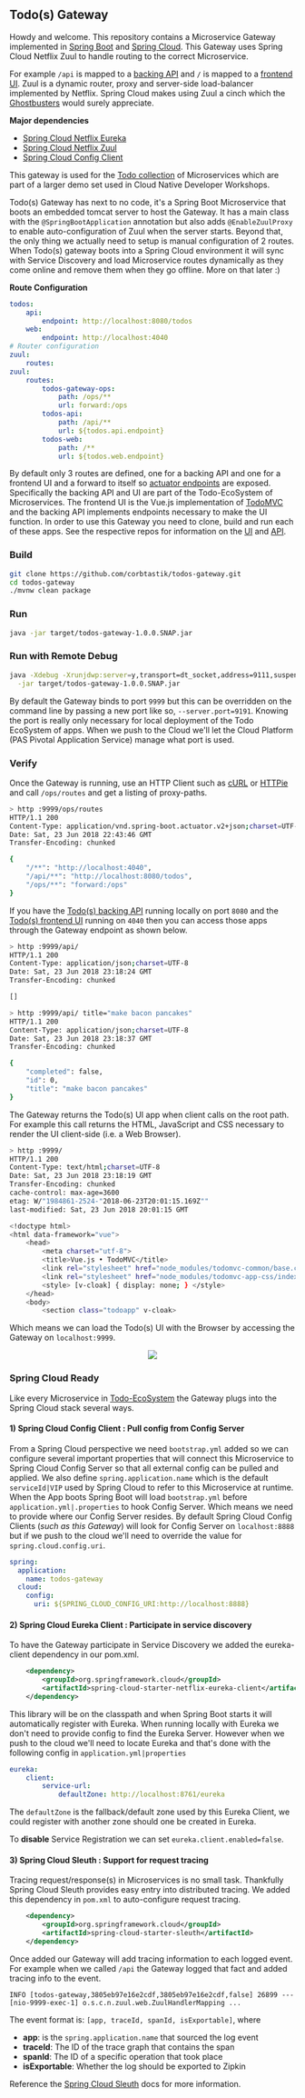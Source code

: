 ## Todo(s) Gateway

Howdy and welcome.  This repository contains a Microservice Gateway implemented in [Spring Boot](https://spring.io/projects/spring-boot) and [Spring Cloud](https://spring.io/projects/spring-cloud).  This Gateway uses Spring Cloud Netflix Zuul to handle routing to the correct Microservice.

For example ``/api`` is mapped to a [backing API](https://github.com/corbtastik/todos-api) and ``/`` is mapped to a [frontend UI](https://github.com/corbtastik/todos-ui).  Zuul is a dynamic router, proxy and server-side load-balancer implemented by Netflix.  Spring Cloud makes using Zuul a cinch which the [Ghostbusters](http://ghostbusters.wikia.com/wiki/Zuul) would surely appreciate.

**Major dependencies**
* [Spring Cloud Netflix Eureka](https://cloud.spring.io/spring-cloud-netflix/)
* [Spring Cloud Netflix Zuul](https://cloud.spring.io/spring-cloud-netflix/)
* [Spring Cloud Config Client](https://cloud.spring.io/spring-cloud-config/)

This gateway is used for the [Todo collection](https://github.com/corbtastik/todos-ecosystem) of Microservices which are part of a larger demo set used in Cloud Native Developer Workshops.

Todo(s) Gateway has next to no code, it's a Spring Boot Microservice that boots an embedded tomcat server to host the Gateway.  It has a main class with the ``@SpringBootApplication`` annotation but also adds ``@EnableZuulProxy`` to enable auto-configuration of Zuul when the server starts.  Beyond that, the only thing we actually need to setup is manual configuration of 2 routes.  When Todo(s) gateway boots into a Spring Cloud environment it will sync with Service Discovery and load Microservice routes dynamically as they come online and remove them when they go offline.  More on that later :)

**Route Configuration**

```yml
todos:
    api:
        endpoint: http://localhost:8080/todos    
    web:
        endpoint: http://localhost:4040
# Router configuration
zuul:
    routes:
zuul:
    routes:
        todos-gateway-ops:
            path: /ops/**
            url: forward:/ops    
        todos-api:
            path: /api/**
            url: ${todos.api.endpoint}            
        todos-web:
            path: /**
            url: ${todos.web.endpoint}
```

By default only 3 routes are defined, one for a backing API and one for a frontend UI and a forward to itself so [actuator endpoints](https://docs.spring.io/spring-boot/docs/current/reference/html/production-ready-endpoints.html) are exposed.  Specifically the backing API and UI are part of the Todo-EcoSystem of Microservices.  The frontend UI is the Vue.js implementation of [TodoMVC](http://todomvc.com/examples/vue/) and the backing API implements endpoints necessary to make the UI function.  In order to use this Gateway you need to clone, build and run each of these apps.  See the respective repos for information on the [UI](https://github.com/corbtastik/todos-ui) and [API](https://github.com/corbtastik/todos-api).

### Build

```bash
git clone https://github.com/corbtastik/todos-gateway.git
cd todos-gateway
./mvnw clean package
```

### Run 

```bash
java -jar target/todos-gateway-1.0.0.SNAP.jar
```

### Run with Remote Debug 
```bash
java -Xdebug -Xrunjdwp:server=y,transport=dt_socket,address=9111,suspend=n \
  -jar target/todos-gateway-1.0.0.SNAP.jar
```

By default the Gateway binds to port ``9999`` but this can be overridden on the command line by passing a new port like so, ``--server.port=9191``.  Knowing the port is really only necessary for local deployment of the Todo EcoSystem of apps.  When we push to the Cloud we'll let the Cloud Platform (PAS Pivotal Application Service) manage what port is used.

### Verify

Once the Gateway is running, use an HTTP Client such as [cURL](https://curl.haxx.se/) or [HTTPie](https://httpie.org/) and call ``/ops/routes`` and get a listing of proxy-paths.

```bash
> http :9999/ops/routes
HTTP/1.1 200 
Content-Type: application/vnd.spring-boot.actuator.v2+json;charset=UTF-8
Date: Sat, 23 Jun 2018 22:43:46 GMT
Transfer-Encoding: chunked

{
    "/**": "http://localhost:4040",
    "/api/**": "http://localhost:8080/todos",
    "/ops/**": "forward:/ops"
}
```

If you have the [Todo(s) backing API](https://github.com/corbtastik/todos-api) running locally on port ``8080`` and the [Todo(s) frontend UI](https://github.com/corbtastik/todos-ui) running on ``4040`` then you can access those apps through the Gateway endpoint as shown below.

```bash
> http :9999/api/ 
HTTP/1.1 200 
Content-Type: application/json;charset=UTF-8
Date: Sat, 23 Jun 2018 23:18:24 GMT
Transfer-Encoding: chunked

[]

> http :9999/api/ title="make bacon pancakes"
HTTP/1.1 200 
Content-Type: application/json;charset=UTF-8
Date: Sat, 23 Jun 2018 23:18:37 GMT
Transfer-Encoding: chunked

{
    "completed": false,
    "id": 0,
    "title": "make bacon pancakes"
}
```

The Gateway returns the Todo(s) UI app when client calls on the root path.  For example this call returns the HTML, JavaScript and CSS necessary to render the UI client-side (i.e. a Web Browser).

```bash
> http :9999/
HTTP/1.1 200 
Content-Type: text/html;charset=UTF-8
Date: Sat, 23 Jun 2018 23:18:19 GMT
Transfer-Encoding: chunked
cache-control: max-age=3600
etag: W/"1984861-2524-"2018-06-23T20:01:15.169Z""
last-modified: Sat, 23 Jun 2018 20:01:15 GMT

<!doctype html>
<html data-framework="vue">
	<head>
		<meta charset="utf-8">
		<title>Vue.js • TodoMVC</title>
		<link rel="stylesheet" href="node_modules/todomvc-common/base.css">
		<link rel="stylesheet" href="node_modules/todomvc-app-css/index.css">
		<style> [v-cloak] { display: none; } </style>
	</head>
	<body>
		<section class="todoapp" v-cloak>
```

Which means we can load the Todo(s) UI with the Browser by accessing the Gateway on ``localhost:9999``.
<p align="center">
  <img src="https://github.com/corbtastik/todos-images/raw/master/todos-gateway-images/todos-gateway-ui.png">
</p>

### Spring Cloud Ready

Like every Microservice in [Todo-EcoSystem](https://github.com/corbtastik/todos-ecosystem) the Gateway plugs into the Spring Cloud stack several ways.

#### 1) Spring Cloud Config Client : Pull config from Config Server

From a Spring Cloud perspective we need ``bootstrap.yml`` added so we can configure several important properties that will connect this Microservice to Spring Cloud Config Server so that all external config can be pulled and applied.  We also define ``spring.application.name`` which is the default ``serviceId|VIP`` used by Spring Cloud to refer to this Microservice at runtime.  When the App boots Spring Boot will load ``bootstrap.yml`` before ``application.yml|.properties`` to hook Config Server.  Which means we need to provide where our Config Server resides.  By default Spring Cloud Config Clients (*such as this Gateway*) will look for Config Server on ``localhost:8888`` but if we push to the cloud we'll need to override the value for ``spring.cloud.config.uri``.

```yml
spring:
  application:
    name: todos-gateway
  cloud:
    config:
      uri: ${SPRING_CLOUD_CONFIG_URI:http://localhost:8888}
```

#### 2) Spring Cloud Eureka Client : Participate in service discovery

To have the Gateway participate in Service Discovery we added the eureka-client dependency in our pom.xml.

```xml
    <dependency>
        <groupId>org.springframework.cloud</groupId>
        <artifactId>spring-cloud-starter-netflix-eureka-client</artifactId>
    </dependency>
```

This library will be on the classpath and when Spring Boot starts it will automatically register with Eureka.  When running locally with Eureka we don't need to provide config to find the Eureka Server.  However when we push to the cloud we'll need to locate Eureka and that's done with the following config in ``application.yml|properties`` 

```yml
eureka:
    client:
        service-url:
            defaultZone: http://localhost:8761/eureka 
```

The ``defaultZone`` is the fallback/default zone used by this Eureka Client, we could register with another zone should one be created in Eureka.

To **disable** Service Registration we can set ``eureka.client.enabled=false``.

#### 3) Spring Cloud Sleuth : Support for request tracing

Tracing request/response(s) in Microservices is no small task.  Thankfully Spring Cloud Sleuth provides easy entry into distributed tracing.  We added this dependency in ``pom.xml`` to auto-configure request tracing.

```xml
    <dependency>
        <groupId>org.springframework.cloud</groupId>
        <artifactId>spring-cloud-starter-sleuth</artifactId>
    </dependency>
```

Once added our Gateway will add tracing information to each logged event.  For example when we called ``/api`` the Gateway logged that fact and added tracing info to the event.

```shell
INFO [todos-gateway,3805eb97e16e2cdf,3805eb97e16e2cdf,false] 26899 --- [nio-9999-exec-1] o.s.c.n.zuul.web.ZuulHandlerMapping ...
```

The event format is: ``[app, traceId, spanId, isExportable]``, where

* **app**: is the ``spring.application.name`` that sourced the log event
* **traceId**: The ID of the trace graph that contains the span
* **spanId**: The ID of a specific operation that took place
* **isExportable**: Whether the log should be exported to Zipkin

Reference the [Spring Cloud Sleuth](https://cloud.spring.io/spring-cloud-sleuth/) docs for more information.




















